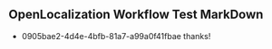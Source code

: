 ## OpenLocalization Workflow Test MarkDown
* 0905bae2-4d4e-4bfb-81a7-a99a0f41fbae thanks!

<!--HONumber=Jul16_HO3-->



